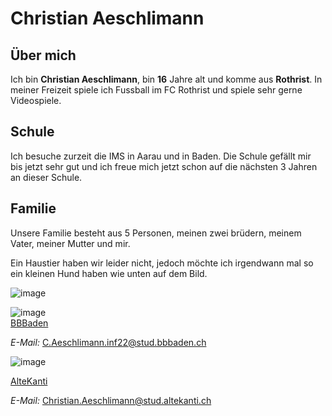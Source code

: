 # Christian Aeschlimann

## Über mich

Ich bin **Christian Aeschlimann**, bin **16** Jahre alt und komme aus **Rothrist**. In meiner Freizeit spiele ich Fussball im FC Rothrist und spiele sehr gerne Videospiele.

## Schule

Ich besuche zurzeit die IMS in Aarau und in Baden. Die Schule gefällt mir bis jetzt sehr gut und ich freue mich jetzt schon auf die nächsten 3 Jahren an dieser Schule.

## Familie 

Unsere Familie besteht aus 5 Personen, meinen zwei brüdern, meinem Vater, meiner Mutter und mir. 

Ein Haustier haben wir leider nicht, jedoch möchte ich irgendwann mal so ein kleinen Hund haben wie unten auf dem Bild. 


![image](https://user-images.githubusercontent.com/111046353/184096041-22fe5b62-dd8b-400f-bf76-654386d5b25d.png)



![image](https://user-images.githubusercontent.com/111046353/184096305-f947dcb8-8298-44e4-9e31-168c8d7828b1.png)    
[BBBaden](www.bbbaden.ch) 

*E-Mail:* C.Aeschlimann.inf22@stud.bbbaden.ch




![image](https://user-images.githubusercontent.com/111046353/184096377-d2f47060-6fa1-46b7-b2c6-f053b65ed5c1.png) 



[AlteKanti](https://altekanti.ch/) 

*E-Mail:* Christian.Aeschlimann@stud.altekanti.ch

